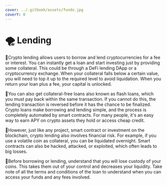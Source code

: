 ```yaml
---
cover: ../.gitbook/assets/fundo.jpg
coverY: 0
---
```


# 🌪 Lending

:clap:Crypto lending allows users to borrow and lend cryptocurrencies for a fee or interest. You can instantly get a loan and start investing just by providing some collateral. This could be through a DeFi lending DApp or a cryptocurrency exchange. When your collateral falls below a certain value, you will need to top it up to the required level to avoid liquidation. When you return your loan plus a fee, your capital is unlocked.

:clap:You can also get collateral-free loans also known as flash loans, which you must pay back within the same transaction. If you cannot do this, the lending transaction is reversed before it has the chance to be finalized. Crypto loans make borrowing and lending simple, and the process is completely automated by smart contracts. For many people, it's an easy way to earn APY on crypto assets they hold or access cheap credit.

:clap:However, just like any project, smart contract or investment on the blockchain, crypto lending also involves financial risk. For example, if you use a volatile coin as collateral, you can be liquidated overnight. Smart contracts can also be hacked, attacked, or exploited, which often leads to big losses.

:clap:Before borrowing or lending, understand that you will lose custody of your coins. This takes them out of your control and decreases your liquidity. Take note of all the terms and conditions of the loan to understand when you can access your funds and any fees involved.
